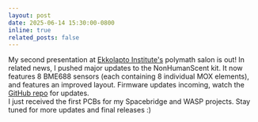 ```yaml
---
layout: post
date: 2025-06-14 15:30:00-0800
inline: true
related_posts: false
---
```

<div>
My second presentation at <a href="https://www.youtube.com/watch?v=IcFa14aXTKQ">Ekkolapto Institute's</a> polymath salon is out! In related news, I pushed major updates to the NonHumanScent kit. It now features 8 BME688 sensors (each containing 8 individual MOX elements), and features an improved layout. Firmware updates incoming, watch the <a href="https://github.com/eigenlucy/nonhumanscent.git">GitHub repo</a> for updates.
</div>
<div>
I just received the first PCBs for my Spacebridge and WASP projects. Stay tuned for more updates and final releases :)
</div>
